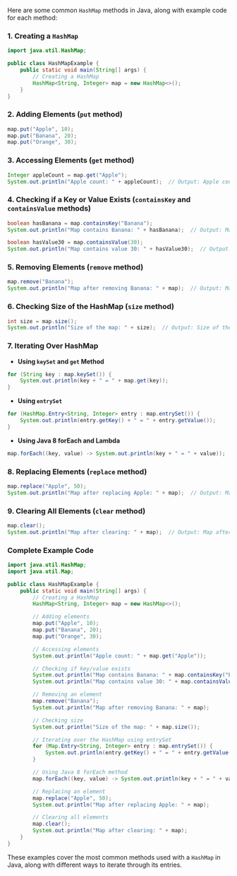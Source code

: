 Here are some common `HashMap` methods in Java, along with example code for each method:

### 1. Creating a `HashMap`

```java
import java.util.HashMap;

public class HashMapExample {
    public static void main(String[] args) {
        // Creating a HashMap
        HashMap<String, Integer> map = new HashMap<>();
    }
}
```

### 2. Adding Elements (`put` method)

```java
map.put("Apple", 10);
map.put("Banana", 20);
map.put("Orange", 30);
```

### 3. Accessing Elements (`get` method)

```java
Integer appleCount = map.get("Apple");
System.out.println("Apple count: " + appleCount);  // Output: Apple count: 10
```

### 4. Checking if a Key or Value Exists (`containsKey` and `containsValue` methods)

```java
boolean hasBanana = map.containsKey("Banana");
System.out.println("Map contains Banana: " + hasBanana);  // Output: Map contains Banana: true

boolean hasValue30 = map.containsValue(30);
System.out.println("Map contains value 30: " + hasValue30);  // Output: Map contains value 30: true
```

### 5. Removing Elements (`remove` method)

```java
map.remove("Banana");
System.out.println("Map after removing Banana: " + map);  // Output: Map after removing Banana: {Apple=10, Orange=30}
```

### 6. Checking Size of the HashMap (`size` method)

```java
int size = map.size();
System.out.println("Size of the map: " + size);  // Output: Size of the map: 2
```

### 7. Iterating Over HashMap

- **Using `keySet` and `get` Method**

```java
for (String key : map.keySet()) {
    System.out.println(key + " = " + map.get(key));
}
```

- **Using `entrySet`**

```java
for (HashMap.Entry<String, Integer> entry : map.entrySet()) {
    System.out.println(entry.getKey() + " = " + entry.getValue());
}
```

- **Using Java 8 forEach and Lambda**

```java
map.forEach((key, value) -> System.out.println(key + " = " + value));
```

### 8. Replacing Elements (`replace` method)

```java
map.replace("Apple", 50);
System.out.println("Map after replacing Apple: " + map);  // Output: Map after replacing Apple: {Apple=50, Orange=30}
```

### 9. Clearing All Elements (`clear` method)

```java
map.clear();
System.out.println("Map after clearing: " + map);  // Output: Map after clearing: {}
```

### Complete Example Code

```java
import java.util.HashMap;
import java.util.Map;

public class HashMapExample {
    public static void main(String[] args) {
        // Creating a HashMap
        HashMap<String, Integer> map = new HashMap<>();

        // Adding elements
        map.put("Apple", 10);
        map.put("Banana", 20);
        map.put("Orange", 30);

        // Accessing elements
        System.out.println("Apple count: " + map.get("Apple"));

        // Checking if key/value exists
        System.out.println("Map contains Banana: " + map.containsKey("Banana"));
        System.out.println("Map contains value 30: " + map.containsValue(30));

        // Removing an element
        map.remove("Banana");
        System.out.println("Map after removing Banana: " + map);

        // Checking size
        System.out.println("Size of the map: " + map.size());

        // Iterating over the HashMap using entrySet
        for (Map.Entry<String, Integer> entry : map.entrySet()) {
            System.out.println(entry.getKey() + " = " + entry.getValue());
        }

        // Using Java 8 forEach method
        map.forEach((key, value) -> System.out.println(key + " = " + value));

        // Replacing an element
        map.replace("Apple", 50);
        System.out.println("Map after replacing Apple: " + map);

        // Clearing all elements
        map.clear();
        System.out.println("Map after clearing: " + map);
    }
}
```

These examples cover the most common methods used with a `HashMap` in Java, along with different ways to iterate through its entries.
